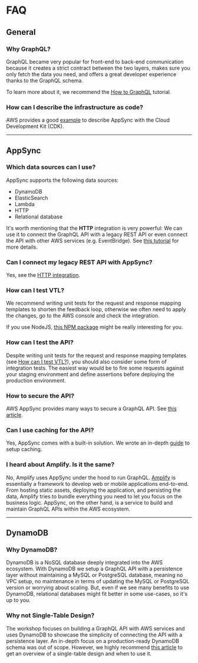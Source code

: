 # FAQ

## General

### Why GraphQL?

GraphQL became very popular for front-end to back-end communication because it creates a strict contract between the two layers, makes sure you only fetch the data you need, and offers a great developer experience thanks to the GraphQL schema.

To learn more about it, we recommend the [How to GraphQL](https://www.howtographql.com/) tutorial.

### How can I describe the infrastructure as code?

AWS provides a good [example](https://github.com/aws-samples/aws-cdk-examples/tree/master/typescript/appsync-graphql-dynamodb) to describe AppSync with the Cloud Development Kit (CDK).

---

## AppSync

### Which data sources can I use?

AppSync supports the following data sources: 

* DynamoDB
* ElasticSearch
* Lambda
* HTTP
* Relational database

It's worth mentioning that the **HTTP** integration is very powerful: We can use it to connect the GraphQL API with a legacy REST API or even connect the API with other AWS services (e.g. EventBridge). See [this tutorial](https://docs.aws.amazon.com/appsync/latest/devguide/tutorial-http-resolvers.html) for more details.

### Can I connect my legacy REST API with AppSync?

Yes, see the [HTTP integration](https://docs.aws.amazon.com/appsync/latest/devguide/tutorial-http-resolvers.html).

### How can I test VTL?

We recommend writing unit tests for the request and response mapping templates to shorten the feedback loop, otherwise we often need to apply the changes, go to the AWS console and check the integration. 

If you use NodeJS, [this NPM package](https://www.npmjs.com/package/appsync-template-tester) might be really interesting for you.

### How can I test the API?

Despite writing unit tests for the request and response mapping templates (see [How can I test VTL?](faq?id=how-can-i-test-vtl)), you should also consider some form of integration tests. The easiest way would be to fire some requests against your staging environment and define assertions before deploying the production environment.

### How to secure the API?

AWS AppSync provides many ways to secure a GraphQL API. See [this article](https://docs.aws.amazon.com/appsync/latest/devguide/security.html).

### Can I use caching for the API?

Yes, AppSync comes with a built-in solution. We wrote an in-depth [guide](/caching) to setup caching.

### I heard about Amplify. Is it the same?

No, Amplify uses AppSync under the hood to run GraphQL. [Amplify](https://aws.amazon.com/amplify/) is essentially a framework to develop web or mobile applications end-to-end. From hosting static assets, deploying the application, and persisting the data, Amplify tries to bundle everything you need to let you focus on the business logic. AppSync, on the other hand, is a service to build and maintain GraphQL APIs within the AWS ecosystem.

---

## DynamoDB

### Why DynamoDB?

DynamoDB is a NoSQL database deeply integrated into the AWS ecosystem. With DynamoDB we setup a GraphQL API with a persistence layer without maintaining a MySQL or PostgreSQL database, meaning no VPC setup, no maintenance in terms of updating the MySQL or PostgreSQL version or worrying about scaling. But, even if we see many benefits to use DynamoDB, relational databases might fit better in some use-cases, so it's up to you.

### Why not Single-Table Design?

The workshop focuses on building a GraphQL API with AWS services and uses DynamoDB to showcase the simplicity of connecting the API with a persistence layer. An in-depth focus on a production-ready DynamoDB schema was out of scope. However, we highly recommend [this article](https://www.alexdebrie.com/posts/dynamodb-single-table/#graphql--single-table-design) to get an overview of a single-table design and when to use it.
